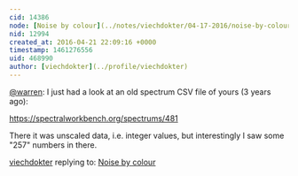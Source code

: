 ```yaml
---
cid: 14386
node: [Noise by colour](../notes/viechdokter/04-17-2016/noise-by-colour)
nid: 12994
created_at: 2016-04-21 22:09:16 +0000
timestamp: 1461276556
uid: 468990
author: [viechdokter](../profile/viechdokter)
---
```


[@warren](/profile/warren): I just had a look at an old spectrum CSV file of yours (3 years ago):

https://spectralworkbench.org/spectrums/481

There it was unscaled data, i.e. integer values, but interestingly I saw some "257" numbers in there.

[viechdokter](../profile/viechdokter) replying to: [Noise by colour](../notes/viechdokter/04-17-2016/noise-by-colour)


